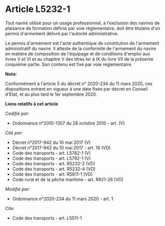 # Article L5232-1

Tout navire utilisé pour un usage professionnel, à l'exclusion des navires de plaisance de formation définis par voie
réglementaire, doit être titulaire d'un permis d'armement délivré par l'autorité administrative.

Le permis d'armement est l'acte authentique de constitution de l'armement administratif du navire. Il atteste de la
conformité de l'armement du navire en matière de composition de l'équipage et de conditions d'emploi aux livres V et VI et au
chapitre V des titres Ier à IX du livre VII de la présente cinquième partie. Son contenu est fixé par voie réglementaire.

**Nota:**

Conformément à l'article 5 du décret n° 2020-234 du 11 mars 2020, ces dispositions entrent en vigueur à une date fixée par
décret en Conseil d'Etat, et au plus tard le 1er septembre 2020.

**Liens relatifs à cet article**

_Codifié par_:

  - Ordonnance n°2010-1307 du 28 octobre 2010 - art. (V)

_Cité par_:

  - Décret n°2017-942 du 10 mai 2017 (V)
  - Décret n°2017-942 du 10 mai 2017 - art. 18 (VD)
  - Code des transports - art. L5782-1 (V)
  - Code des transports - art. L5792-1 (V)
  - Code des transports - art. R5232-2 (VD)
  - Code des transports - art. R5232-4 (VD)
  - Code des transports - art. R5611-1 (VD)
  - Code rural et de la pêche maritime - art. R921-26 (VD)

_Modifié par_:

  - Ordonnance n°2020-234 du 11 mars 2020 - art. 1

_Cite_:

  - Code des transports - art. L5511-1
